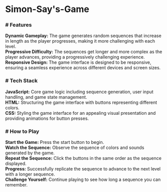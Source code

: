 # Simon-Say's-Game
<h3># Features</h3>
<b>Dynamic Gameplay:</b> The game generates random sequences that increase in length as the player progresses, making it more challenging with each level.<br>
<b>Progressive Difficulty:</b> The sequences get longer and more complex as the player advances, providing a progressively challenging experience.<br>
<b>Responsive Design:</b> The game interface is designed to be responsive, ensuring a seamless experience across different devices and screen sizes.<br>

<h3># Tech Stack</h3>
<b>JavaScript:</b> Core game logic including sequence generation, user input handling, and game state management.<br>
<b>HTML:</b> Structuring the game interface with buttons representing different colors.<br>
<b>CSS:</b> Styling the game interface for an appealing visual presentation and providing animations for button presses.<br>

<h3># How to Play</h3>
<b>Start the Game:</b> Press the start button to begin.<br>
<b>Watch the Sequence:</b> Observe the sequence of colors and sounds generated by the game.<br>
<b>Repeat the Sequence:</b> Click the buttons in the same order as the sequence displayed.<br>
<b>Progress:</b> Successfully replicate the sequence to advance to the next level with a longer sequence.<br>
<b>Challenge Yourself:</b> Continue playing to see how long a sequence you can remember.<br>

